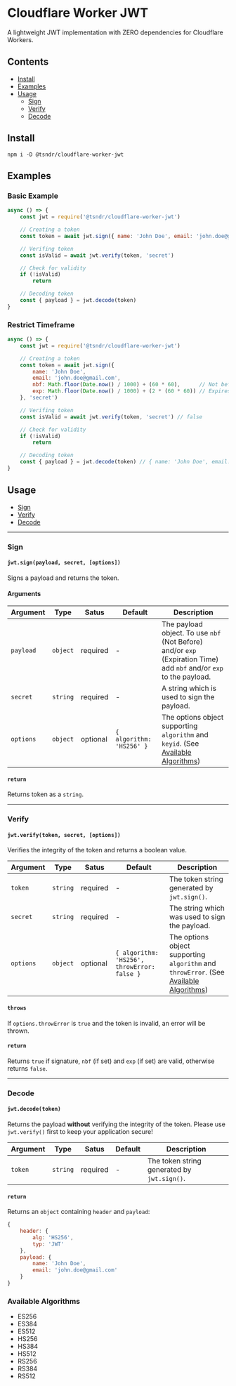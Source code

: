 # Cloudflare Worker JWT

A lightweight JWT implementation with ZERO dependencies for Cloudflare Workers.


## Contents

- [Install](#install)
- [Examples](#examples)
- [Usage](#usage)
    - [Sign](#sign)
    - [Verify](#verify)
    - [Decode](#decode)


## Install

```
npm i -D @tsndr/cloudflare-worker-jwt
```


## Examples

### Basic Example

```javascript
async () => {
    const jwt = require('@tsndr/cloudflare-worker-jwt')

    // Creating a token
    const token = await jwt.sign({ name: 'John Doe', email: 'john.doe@gmail.com' }, 'secret')

    // Verifing token
    const isValid = await jwt.verify(token, 'secret')

    // Check for validity
    if (!isValid)
        return

    // Decoding token
    const { payload } = jwt.decode(token)
}
```

### Restrict Timeframe

```javascript
async () => {
    const jwt = require('@tsndr/cloudflare-worker-jwt')

    // Creating a token
    const token = await jwt.sign({
        name: 'John Doe',
        email: 'john.doe@gmail.com',
        nbf: Math.floor(Date.now() / 1000) + (60 * 60),      // Not before: Now + 1h
        exp: Math.floor(Date.now() / 1000) + (2 * (60 * 60)) // Expires: Now + 2h
    }, 'secret')

    // Verifing token
    const isValid = await jwt.verify(token, 'secret') // false

    // Check for validity
    if (!isValid)
        return

    // Decoding token
    const { payload } = jwt.decode(token) // { name: 'John Doe', email: 'john.doe@gmail.com', ... }
}
```

## Usage

- [Sign](#sign)
- [Verify](#verify)
- [Decode](#decode)

<hr>

### Sign
#### `jwt.sign(payload, secret, [options])`

Signs a payload and returns the token.

#### Arguments

Argument    | Type     | Satus    | Default | Description
----------- | -------- | -------- | ------- | -----------
`payload`   | `object` | required | -       | The payload object. To use `nbf` (Not Before) and/or `exp` (Expiration Time) add `nbf` and/or `exp` to the payload.
`secret`    | `string` | required | -       | A string which is used to sign the payload.
`options`   | `object` | optional | `{ algorithm: 'HS256' }` | The options object supporting `algorithm` and `keyid`. (See [Available Algorithms](#available-algorithms))

#### `return`
Returns token as a `string`.

<hr>

### Verify
#### `jwt.verify(token, secret, [options])`

Verifies the integrity of the token and returns a boolean value.

Argument    | Type     | Satus    | Default | Description
----------- | -------- | -------- | ------- | -----------
`token`     | `string` | required | -       | The token string generated by `jwt.sign()`.
`secret`    | `string` | required | -       | The string which was used to sign the payload.
`options`   | `object` | optional | `{ algorithm: 'HS256', throwError: false }` | The options object supporting `algorithm` and `throwError`. (See [Available Algorithms](#available-algorithms))

#### `throws`
If `options.throwError` is `true` and the token is invalid, an error will be thrown.

#### `return`
Returns `true` if signature, `nbf` (if set) and `exp` (if set) are valid, otherwise returns `false`. 

<hr>

### Decode
#### `jwt.decode(token)`

Returns the payload **without** verifying the integrity of the token. Please use `jwt.verify()` first to keep your application secure!

Argument    | Type     | Satus    | Default | Description
----------- | -------- | -------- | ------- | -----------
`token`     | `string` | required | -       | The token string generated by `jwt.sign()`.

#### `return`
Returns an `object` containing `header` and `payload`:
```javascript
{
    header: {
        alg: 'HS256',
        typ: 'JWT'
    },
    payload: {
        name: 'John Doe',
        email: 'john.doe@gmail.com'
    }
}
```

### Available Algorithms
 - ES256
 - ES384
 - ES512
 - HS256
 - HS384
 - HS512
 - RS256
 - RS384
 - RS512